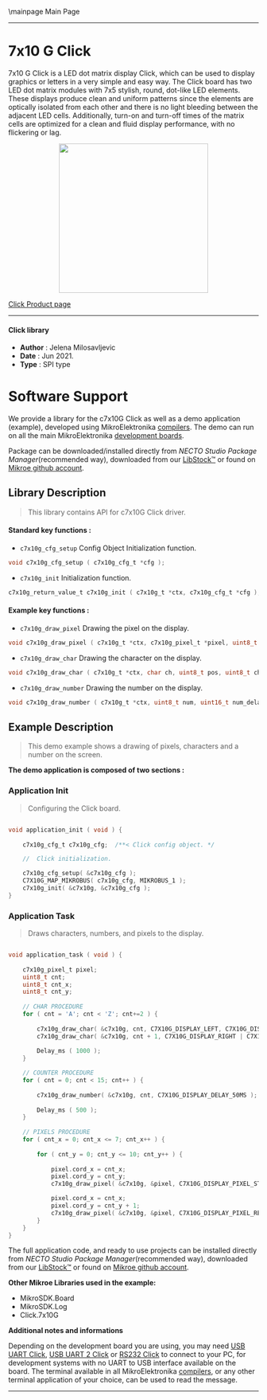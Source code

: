 \mainpage Main Page

---
# 7x10 G Click

7x10 G Click is a LED dot matrix display Click, which can be used to display graphics or letters in a very simple and easy way. The Click board has two LED dot matrix modules with 7x5 stylish, round, dot-like LED elements. These displays produce clean and uniform patterns since the elements are optically isolated from each other and there is no light bleeding between the adjacent LED cells. Additionally, turn-on and turn-off times of the matrix cells are optimized for a clean and fluid display performance, with no flickering or lag.

<p align="center">
  <img src="https://download.mikroe.com/images/click_for_ide/7x10g_click.png" height=300px>
</p>

[Click Product page](https://www.mikroe.com/7x10-g-click)

---


#### Click library

- **Author**        : Jelena Milosavljevic
- **Date**          : Jun 2021.
- **Type**          : SPI type


# Software Support

We provide a library for the c7x10G Click
as well as a demo application (example), developed using MikroElektronika
[compilers](https://www.mikroe.com/necto-studio).
The demo can run on all the main MikroElektronika [development boards](https://www.mikroe.com/development-boards).

Package can be downloaded/installed directly from *NECTO Studio Package Manager*(recommended way), downloaded from our [LibStock&trade;](https://libstock.mikroe.com) or found on [Mikroe github account](https://github.com/MikroElektronika/mikrosdk_click_v2/tree/master/clicks).

## Library Description

> This library contains API for c7x10G Click driver.

#### Standard key functions :

- `c7x10g_cfg_setup` Config Object Initialization function.
```c
void c7x10g_cfg_setup ( c7x10g_cfg_t *cfg );
```

- `c7x10g_init` Initialization function.
```c
c7x10g_return_value_t c7x10g_init ( c7x10g_t *ctx, c7x10g_cfg_t *cfg );
```

#### Example key functions :

- `c7x10g_draw_pixel` Drawing the pixel on the display.
```c
void c7x10g_draw_pixel ( c7x10g_t *ctx, c7x10g_pixel_t *pixel, uint8_t mode, uint8_t px_delay );
```

- `c7x10g_draw_char` Drawing the character on the display.
```c
void c7x10g_draw_char ( c7x10g_t *ctx, char ch, uint8_t pos, uint8_t ch_delay );
```

- `c7x10g_draw_number` Drawing the number on the display.
```c
void c7x10g_draw_number ( c7x10g_t *ctx, uint8_t num, uint16_t num_delay );
```

## Example Description

> This demo example shows a drawing of pixels, characters and a number on the screen.

**The demo application is composed of two sections :**

### Application Init

> Configuring the Click board.

```c

void application_init ( void ) {
    
    c7x10g_cfg_t c7x10g_cfg;  /**< Click config object. */

    //  Click initialization.

    c7x10g_cfg_setup( &c7x10g_cfg );
    C7X10G_MAP_MIKROBUS( c7x10g_cfg, MIKROBUS_1 );
    c7x10g_init( &c7x10g, &c7x10g_cfg );
}

```

### Application Task

> Draws characters, numbers, and pixels to the display.

```c

void application_task ( void ) {
    
    c7x10g_pixel_t pixel;
    uint8_t cnt;
    uint8_t cnt_x;
    uint8_t cnt_y;
    
    // CHAR PROCEDURE
    for ( cnt = 'A'; cnt < 'Z'; cnt+=2 ) {
        
        c7x10g_draw_char( &c7x10g, cnt, C7X10G_DISPLAY_LEFT, C7X10G_DISPLAY_DELAY_50MS );
        c7x10g_draw_char( &c7x10g, cnt + 1, C7X10G_DISPLAY_RIGHT | C7X10G_DISPLAY_REFRESH, C7X10G_DISPLAY_DELAY_50MS );
       
        Delay_ms ( 1000 );
    }

    // COUNTER PROCEDURE
    for ( cnt = 0; cnt < 15; cnt++ ) {
        
        c7x10g_draw_number( &c7x10g, cnt, C7X10G_DISPLAY_DELAY_50MS );
        
        Delay_ms ( 500 );
    }
    
    // PIXELS PROCEDURE
    for ( cnt_x = 0; cnt_x <= 7; cnt_x++ ) {
        
        for ( cnt_y = 0; cnt_y <= 10; cnt_y++ ) {
            
            pixel.cord_x = cnt_x;
            pixel.cord_y = cnt_y;
            c7x10g_draw_pixel( &c7x10g, &pixel, C7X10G_DISPLAY_PIXEL_STORAGE, C7X10G_DISPLAY_DELAY_20MS );

            pixel.cord_x = cnt_x;
            pixel.cord_y = cnt_y + 1;
            c7x10g_draw_pixel( &c7x10g, &pixel, C7X10G_DISPLAY_PIXEL_REFRESH, C7X10G_DISPLAY_DELAY_20MS );
        }
    }
}

```

The full application code, and ready to use projects can be installed directly from *NECTO Studio Package Manager*(recommended way), downloaded from our [LibStock&trade;](https://libstock.mikroe.com) or found on [Mikroe github account](https://github.com/MikroElektronika/mikrosdk_click_v2/tree/master/clicks).

**Other Mikroe Libraries used in the example:**

- MikroSDK.Board
- MikroSDK.Log
- Click.7x10G

**Additional notes and informations**

Depending on the development board you are using, you may need
[USB UART Click](http://shop.mikroe.com/usb-uart-click),
[USB UART 2 Click](http://shop.mikroe.com/usb-uart-2-click) or
[RS232 Click](http://shop.mikroe.com/rs232-click) to connect to your PC, for
development systems with no UART to USB interface available on the board. The
terminal available in all MikroElektronika
[compilers](http://shop.mikroe.com/compilers), or any other terminal application
of your choice, can be used to read the message.

---
